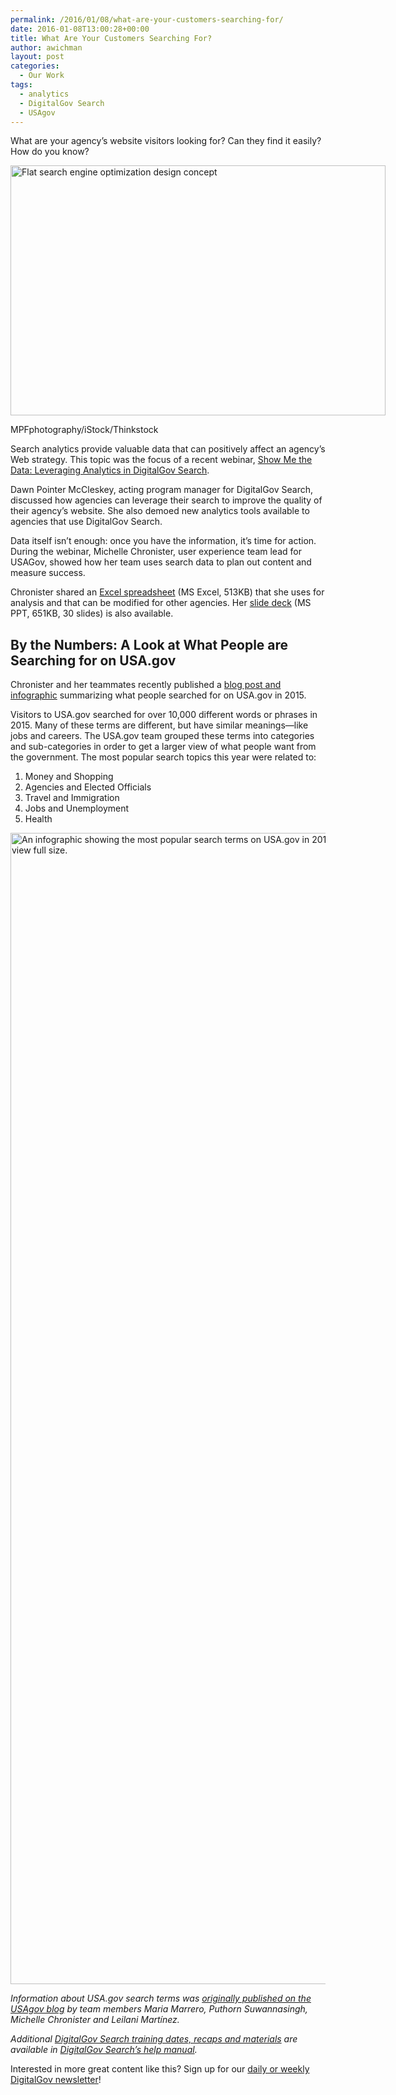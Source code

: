 ```yaml
---
permalink: /2016/01/08/what-are-your-customers-searching-for/
date: 2016-01-08T13:00:28+00:00
title: What Are Your Customers Searching For?
author: awichman
layout: post
categories:
  - Our Work
tags:
  - analytics
  - DigitalGov Search
  - USAgov
---
```


What are your agency’s website visitors looking for? Can they find it easily? How do you know?

<div id="attachment_331362" style="width: 610px" class="wp-caption aligncenter">
  <img class="size-full wp-image-331362" src="https://s3.amazonaws.com/sitesusa/wp-content/uploads/sites/212/2015/11/600-x-400-Flat-search-engine-optimization-design-concept-vector-illustration-MPFphotography-iStock-Thinkstock-481743933.jpg" alt="Flat search engine optimization design concept" width="600" height="400" />
  
  <p class="wp-caption-text">
    MPFphotography/iStock/Thinkstock
  </p>
</div>

Search analytics provide valuable data that can positively affect an agency’s Web strategy. This topic was the focus of a recent webinar, [Show Me the Data: Leveraging Analytics in DigitalGov Search](https://www.youtube.com/watch?v=zMft4VkYZug&feature=youtu.be).

Dawn Pointer McCleskey, acting program manager for DigitalGov Search, discussed how agencies can leverage their search to improve the quality of their agency’s website. She also demoed new analytics tools available to agencies that use DigitalGov Search.

Data itself isn’t enough: once you have the information, it’s time for action. During the webinar, Michelle Chronister, user experience team lead for USAGov, showed how her team uses search data to plan out content and measure success.

Chronister shared an [Excel spreadsheet](https://s3.amazonaws.com/sitesusa/wp-content/uploads/sites/212/2016/01/Sample_FY15_Monthly_Search-Reports-USA.gov_.xlsx) (MS Excel, 513KB) that she uses for analysis and that can be modified for other agencies. Her [slide deck](https://s3.amazonaws.com/sitesusa/wp-content/uploads/sites/212/2016/01/Mastering_Your_Search_Data-December_2015.pptx) (MS PPT, 651KB, 30 slides) is also available.

## By the Numbers: A Look at What People are Searching for on USA.gov

Chronister and her teammates recently published a [blog post and infographic](https://blog.usa.gov/5-most-popular-search-topics-on-usa-gov-in-2015) summarizing what people searched for on USA.gov in 2015.

Visitors to USA.gov searched for over 10,000 different words or phrases in 2015. Many of these terms are different, but have similar meanings—like jobs and careers. The USA.gov team grouped these terms into categories and sub-categories in order to get a larger view of what people want from the government. The most popular search topics this year were related to:

  1. Money and Shopping
  2. Agencies and Elected Officials
  3. Travel and Immigration
  4. Jobs and Unemployment
  5. Health

[<img class="aligncenter wp-image-341911 size-full" src="https://s3.amazonaws.com/sitesusa/wp-content/uploads/sites/212/2016/01/600-x-1842-2015_USA_Top_Search-e1452270049969.jpg" alt="An infographic showing the most popular search terms on USA.gov in 2015. Click to view full size." width="600" height="1842" />](https://s3.amazonaws.com/sitesusa/wp-content/uploads/sites/212/2016/01/612-x-1879-orig-2015_USA_Top_Search.png)

_Information about USA.gov search terms was [originally published on the USAgov blog](https://blog.usa.gov/5-most-popular-search-topics-on-usa-gov-in-2015) by team members Maria Marrero, Puthorn Suwannasingh, Michelle Chronister and Leilani Martínez._

_Additional [DigitalGov Search training dates, recaps and materials](http://search.digitalgov.gov/manual/training.html) are available in [DigitalGov Search’s help manual](http://search.digitalgov.gov/manual/)._

<div class="hdivider">
</div>

Interested in more great content like this? Sign up for our [daily or weekly DigitalGov newsletter](https://public.govdelivery.com/accounts/USHOWTO/subscriber/new)!